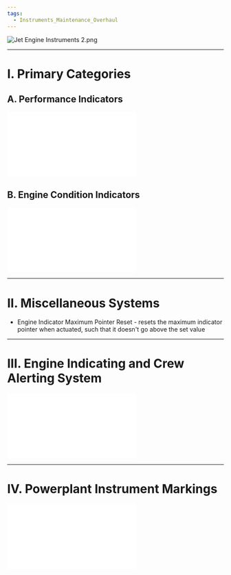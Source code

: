 ```yaml
---
tags:
  - Instruments_Maintenance_Overhaul
---
```

![Jet Engine Instruments 2.png](./Engineering%20Concepts%20&%20Subjects/Aircraft%20Powerplant/Jet%20Engine/Instruments,%20Maintenance,%20&%20Overhaul/Jet%20Engine%20Instruments/Jet%20Engine%20Instruments%202.png)

---
# I. Primary Categories
## A. Performance Indicators
![Performance Indicators](./Performance%20Indicators.md)
## B. Engine Condition Indicators
![Exhaust Gas Temperature Gauge](./Exhaust%20Gas%20Temperature%20Gauge.md)


---
# II. Miscellaneous Systems
- Engine Indicator Maximum Pointer Reset - resets the maximum indicator pointer when actuated, such that it doesn't go above the set value

---
# III. Engine Indicating and Crew Alerting System
![Engine Indicating and Crew Alerting System (EICAS)](./Engine%20Indicating%20and%20Crew%20Alerting%20System%20(EICAS).md)

---
# IV. Powerplant Instrument Markings
![Jet Engine Instrument Markings](./Jet%20Engine%20Instrument%20Markings.md)